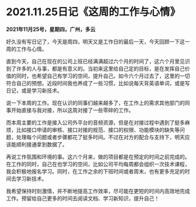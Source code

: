 # 2021.11.25日记《这周的工作与心情》

**2021年11月25号，星期四，广州，多云**

好久没有写日记了，今天是周四，明天又是工作日的最后一天，今天回顾一下这一周的工作与心情。


直到今天，自己在现在的公司上班已经满满超过六个月的时间了，这六个月里见识到了许多的人与事，都是有意义的。当初来这里给自己定的目标，是在发挥自己价值的同时，也希望自己有学习的空间，提升自己。如今六个月过去了，这里的一切符合自己的预想。近段时间我也养成了一些习惯，比如说每天背英语单词，或是写日记，或是学习新技术。


说一下本周的工作。现在认识的同事们越来越多了，在工作上的需求其他部门的同事开始直接与我对接，所以这周对接了一些零碎的工作。

而本周主要的工作是接入公司外平台的音频资源，但是在对接过程中遇到了挺多麻烦，比如接口申请的审核、接口对接的规范、接口的权限、功能模块的缺失等问题，处理每个问题或者步骤都花了挺多时间。不过在对方的配合与支持下，明天应该能顺利接通拿到数据了。


再说工作氛围和环境的事。这六个月来，做的项目都是在预定的时间之前完成的。在工作的同时，自己在也学习的空间，比如公司平均每周都会组织一次技术课程，我会积极地报名学习。同时，在工作之余的下班时间或者周末，也有更多充足的时间去学习新技术。

我希望保持时刻激情，并不断地提高工作效率，尽可能在更短的时间内高效地完成工作。预留给自己更多的时间去阅读文档、学习新知识，提升自己！
